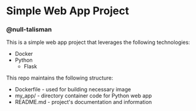 # Simple Web App Project
### @null-talisman
This is a simple web app project that leverages the following technologies: 
  - Docker
  - Python
    - Flask

This repo maintains the following structure:
  - Dockerfile - used for building necessary image
  - my_app/ - directory container code for Python web app
  - README.md - project's documentation and information

